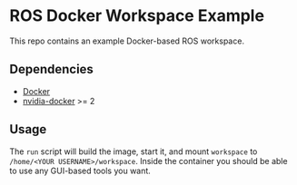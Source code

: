 # ROS Docker Workspace Example
This repo contains an example Docker-based ROS workspace.

## Dependencies
* [Docker](https://docker.com)
* [nvidia-docker](https://github.com/NVIDIA/nvidia-docker) >= 2

## Usage
The `run` script will build the image, start it, and mount `workspace` to `/home/<YOUR USERNAME>/workspace`. Inside the container you should be able to use any GUI-based tools you want.
